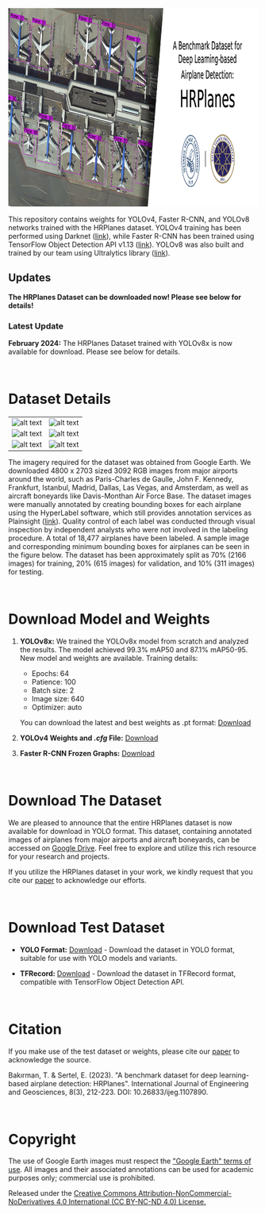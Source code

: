 <!-- # HRPlanes -->

<img src="https://github.com/RSandAI/HRPlanes/blob/main/Assets/HRPlanes%20Header.png" height=400 width=1280 alt="github.com/RSandAI/HRPlanes"/>

<br>

This repository contains weights for YOLOv4, Faster R-CNN, and YOLOv8 networks trained with the HRPlanes dataset. YOLOv4 training has been performed using Darknet ([link](https://github.com/AlexeyAB/darknet)), while Faster R-CNN has been trained using TensorFlow Object Detection API v1.13 ([link](https://github.com/tensorflow/models/tree/r1.13.0)). YOLOv8 was also built and trained by our team using Ultralytics library ([link](https://github.com/ultralytics/ultralytics)).

## Updates

**The HRPlanes Dataset can be downloaded now! Please see below for details!**

### Latest Update  

**February 2024:** The HRPlanes Dataset trained with YOLOv8x is now available for download. Please see below for details.

<br>

# Dataset Details

|  |  |
| --- | --- |
| ![alt text](https://github.com/TolgaBkm/HRPlanes/blob/main/Sample%20Images/Sample%20Image.png) | ![alt text](https://github.com/TolgaBkm/HRPlanes/blob/main/Sample%20Images/Sample%20Image%202.jpg) |
| ![alt text](https://github.com/TolgaBkm/HRPlanes/blob/main/Sample%20Images/Sample%20Image%203.jpg)|  ![alt text](https://github.com/TolgaBkm/HRPlanes/blob/main/Sample%20Images/Sample%20Image%204.jpg) |
| ![alt text](https://github.com/TolgaBkm/HRPlanes/blob/main/Sample%20Images/Sample%20Image%205.jpg) | ![alt text](https://github.com/TolgaBkm/HRPlanes/blob/main/Sample%20Images/Sample%20Image%206.jpg) |

The imagery required for the dataset was obtained from Google Earth. We downloaded 4800 x 2703 sized 3092 RGB images from major airports around the world, such as Paris-Charles de Gaulle, John F. Kennedy, Frankfurt, Istanbul, Madrid, Dallas, Las Vegas, and Amsterdam, as well as aircraft boneyards like Davis-Monthan Air Force Base. The dataset images were manually annotated by creating bounding boxes for each airplane using the HyperLabel software, which still provides annotation services as Plainsight ([link](https://app.plainsight.ai/)). Quality control of each label was conducted through visual inspection by independent analysts who were not involved in the labeling procedure. A total of 18,477 airplanes have been labeled. A sample image and corresponding minimum bounding boxes for airplanes can be seen in the figure below. The dataset has been approximately split as 70% (2166 images) for training, 20% (615 images) for validation, and 10% (311 images) for testing.

<br>

# Download Model and Weights

1. **YOLOv8x:** We trained the YOLOv8x model from scratch and analyzed the results. The model achieved 99.3% mAP50 and 87.1% mAP50-95. New model and weights are available. Training details:
   - Epochs: 64
   - Patience: 100
   - Batch size: 2
   - Image size: 640
   - Optimizer: auto

	You can download the latest and best weights as .pt format: [Download]() 

3.  **YOLOv4 Weights and *.cfg* File:** [Download](https://drive.google.com/file/d/1r0AlQE10y21b8bm5pvoj_jtDfDp_-ees/view?usp=sharing)

4. **Faster R-CNN Frozen Graphs:** [Download](https://drive.google.com/file/d/1L3ho4L7lxxBItVg43zLmnrywQiYrxgWm/view?usp=sharing)
<br>

# Download The Dataset

We are pleased to announce that the entire HRPlanes dataset is now available for download in YOLO format. This dataset, containing annotated images of airplanes from major airports and aircraft boneyards, can be accessed on [Google Drive](https://drive.google.com/drive/folders/1NYji6HWh4HRLQMTagsn4tTv4LOdDrc9P?usp=sharing). Feel free to explore and utilize this rich resource for your research and projects.

If you utilize the HRPlanes dataset in your work, we kindly request that you cite our [paper](https://dergipark.org.tr/tr/pub/ijeg/issue/77206/1107890) to acknowledge our efforts.

<br>

# Download Test Dataset

- **YOLO Format:** [Download](https://drive.google.com/file/d/1UBhs64ximEDmBtbMecg-aMaGMBX4yt8m/view?usp=sharing) - Download the dataset in YOLO format, suitable for use with YOLO models and variants.

- **TFRecord:** [Download](https://drive.google.com/file/d/12MU8_cHpjai46hMsIdPY_X9T-Z6fEbRo/view?usp=sharing) - Download the dataset in TFRecord format, compatible with TensorFlow Object Detection API.


<br>

# Citation

If you make use of the test dataset or weights, please cite our [paper](https://dergipark.org.tr/tr/pub/ijeg/issue/77206/1107890#article_cite) to acknowledge the source.

Bakırman, T. & Sertel, E. (2023). "A benchmark dataset for deep learning-based airplane detection: HRPlanes". International Journal of Engineering and Geosciences, 8(3), 212-223. DOI: 10.26833/ijeg.1107890.

<br>

# Copyright

The use of Google Earth images must respect the ["Google Earth" terms of use](https://about.google/brand-resource-center/products-and-services/geo-guidelines/). All images and their associated annotations can be used for academic purposes only; commercial use is prohibited.

Released under the [Creative Commons Attribution-NonCommercial-NoDerivatives 4.0 International (CC BY-NC-ND 4.0) License.](https://creativecommons.org/licenses/by-nc-nd/4.0/)
